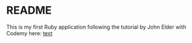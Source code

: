 # README

This is my first Ruby application following the tutorial by John Elder with Codemy here: [text](https://www.youtube.com/watch?v=fmyvWz5TUWg)
